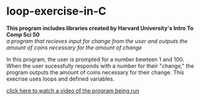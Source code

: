 # loop-exercise-in-C
 <b>This program includes libraries created by Harvard University's Intro To Comp Sci 50</b>
 <br/>
 <i> a program that recieves input for change from the user and outputs the amount of coins necessary for the amount of change </i>

<p>In this program, the user is prompted for a number bewteen 1 and 100. When the user sucessfully responds with a number for their "change," the program outputs the amount of coins necessary for their change. This execrise uses loops and defined variables.</p>

<a href="https://drive.google.com/file/d/1-CLVQLZhNmwweFRGhZMlX5dv_wgRgBCc/view?usp=sharing"> click here to watch a video of the program being run </a>
